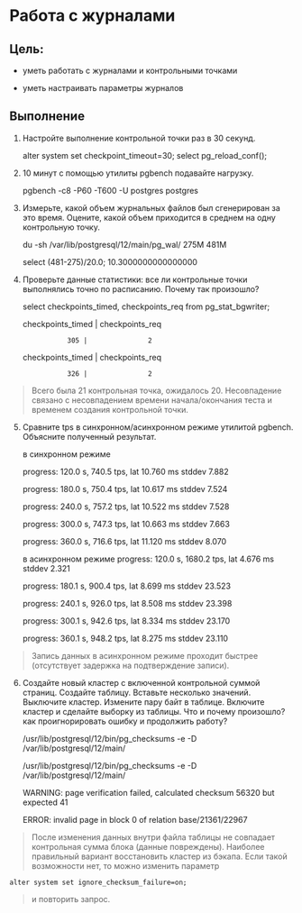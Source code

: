 # Работа с журналами

## Цель:

- уметь работать с журналами и контрольными точками

- уметь настраивать параметры журналов

## Выполнение

1. Настройте выполнение контрольной точки раз в 30 секунд.

    alter system set checkpoint_timeout=30;
    select pg_reload_conf();

2. 10 минут c помощью утилиты pgbench подавайте нагрузку.

    pgbench -c8 -P60 -T600 -U postgres postgres

3. Измерьте, какой объем журнальных файлов был сгенерирован за это время. Оцените, какой объем приходится в среднем на одну контрольную точку.

    du -sh /var/lib/postgresql/12/main/pg_wal/
    275M
    481M

    select (481-275)/20.0;
     10.3000000000000000

4. Проверьте данные статистики: все ли контрольные точки выполнялись точно по расписанию. Почему так произошло?

    select checkpoints_timed, checkpoints_req from pg_stat_bgwriter;

    checkpoints_timed | checkpoints_req

                  305 |               2

    checkpoints_timed | checkpoints_req 
    
                  326 |               2

> Всего была 21 контрольная точка, ожидалось 20. Несовпадение связано с несовпадением времени начала/окончания теста и временем создания контрольной точки.

5. Сравните tps в синхронном/асинхронном режиме утилитой pgbench. Объясните полученный результат.

    в синхронном режиме

    progress: 120.0 s, 740.5 tps, lat 10.760 ms stddev 7.882

    progress: 180.0 s, 750.4 tps, lat 10.617 ms stddev 7.524

    progress: 240.0 s, 757.2 tps, lat 10.522 ms stddev 7.528

    progress: 300.0 s, 747.3 tps, lat 10.663 ms stddev 7.663

    progress: 360.0 s, 716.6 tps, lat 11.120 ms stddev 8.070

    в асинхронном режиме
    progress: 120.0 s, 1680.2 tps, lat 4.676 ms stddev 2.321

    progress: 180.1 s, 900.4 tps, lat 8.699 ms stddev 23.523

    progress: 240.1 s, 926.0 tps, lat 8.508 ms stddev 23.398

    progress: 300.1 s, 942.6 tps, lat 8.334 ms stddev 23.170

    progress: 360.1 s, 948.2 tps, lat 8.275 ms stddev 23.110

> Запись данных в асинхронном режиме проходит быстрее (отсутствует задержка на подтверждение записи).

6. Создайте новый кластер с включенной контрольной суммой страниц. Создайте таблицу. Вставьте несколько значений. Выключите кластер. Измените пару байт в таблице. Включите кластер и сделайте выборку из таблицы. Что и почему произошло? как проигнорировать ошибку и продолжить работу?

    /usr/lib/postgresql/12/bin/pg_checksums -e -D /var/lib/postgresql/12/main/

    /usr/lib/postgresql/12/bin/pg_checksums -e -D /var/lib/postgresql/12/main/

    WARNING:  page verification failed, calculated checksum 56320 but expected 41

    ERROR:  invalid page in block 0 of relation base/21361/22967

> После изменения данных внутри файла таблицы не совпадает контрольная сумма блока (данные повреждены). Наиболее правильный вариант восстановить кластер из бэкапа. Если такой возможности нет, то можно изменить параметр

    alter system set ignore_checksum_failure=on;

> и повторить запрос.
